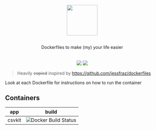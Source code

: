 <p align="center">
  <img src="https://runnable.com/images/production/dockerfile.svg" height="100" >
</p>
<p align="center" style="margin: 30px 0 35px;">Dockerfiles to make (my) your life easier</p>

<p align="center">
  <img src="https://forthebadge.com/images/badges/fuck-it-ship-it.svg" >
  <img src="https://forthebadge.com/images/badges/60-percent-of-the-time-works-every-time.svg" >
</p>

> Heavily ~~copied~~ inspired by https://github.com/jessfraz/dockerfiles

Look at each Dockerfile for instructions on how to run the container

## Containers

| app  | build  |
|---|---|
|  csvkit | ![Docker Build Status](https://img.shields.io/docker/build/edbizarro/csvkit?style=flat-square)  |